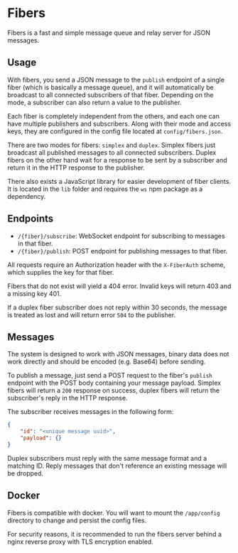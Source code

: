# Fibers
Fibers is a fast and simple message queue and relay server for JSON messages.

## Usage
With fibers, you send a JSON message to the `publish` endpoint of a single fiber (which is basically a message queue),
 and it will automatically be broadcast to all connected subscribers of that fiber. Depending on the mode, a subscriber
 can also return a value to the publisher.

Each fiber is completely independent from the others, and each one can have multiple publishers and subscribers. Along with
 their mode and access keys, they are configured in the config file located at `config/fibers.json`.

There are two modes for fibers: `simplex` and `duplex`. Simplex fibers just broadcast all published messages to all connected
 subscribers. Duplex fibers on the other hand wait for a response to be sent by a subscriber and return it in the HTTP response
 to the publisher.

There also exists a JavaScript library for easier development of fiber clients. It is located in the `lib` folder and 
 requires the `ws` npm package as a dependency.

## Endpoints
- `/{fiber}/subscribe`: WebSocket endpoint for subscribing to messages in that fiber.
- `/{fiber}/publish`: POST endpoint for publishing messages to that fiber.

All requests require an Authorization header with the `X-FiberAuth` scheme, which supplies
the key for that fiber.

Fibers that do not exist will yield a 404 error. Invalid keys will return 403 and a missing key 401.

If a duplex fiber subscriber does not reply within 30 seconds, the message is treated as lost and will return error `504` to the
 publisher.

## Messages
The system is designed to work with JSON messages, binary data does not work directly and should be encoded (e.g. Base64)
 before sending.

To publish a message, just send a POST request to the fiber's `publish` endpoint with the POST body containing your message
 payload. Simplex fibers will return a `200` response on success, duplex fibers will return the subscriber's reply in the
 HTTP response.

The subscriber receives messages in the following form:
```json
{
    "id": "<unique message uuid>",
    "payload": {}
}
```
Duplex subscribers must reply with the same message format and a matching ID. Reply messages that don't reference an existing
 message will be dropped.

## Docker
Fibers is compatible with docker. You will want to mount the `/app/config` directory
 to change and persist the config files.

For security reasons, it is recommended to run the fibers server behind a nginx reverse proxy
 with TLS encryption enabled.